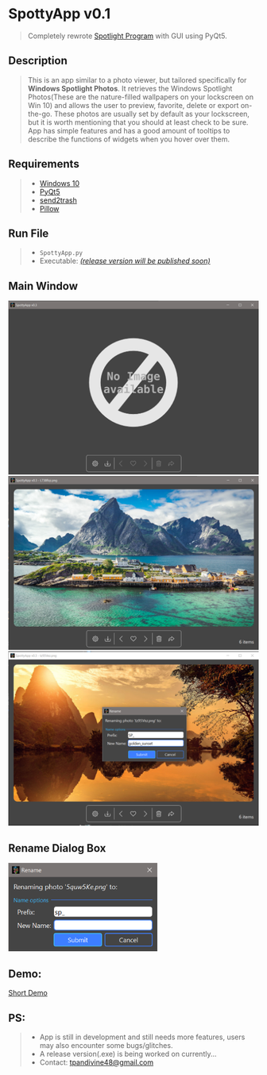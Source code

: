 # SpottyApp v0.1
> Completely rewrote [Spotlight Program](https://github.com/CHR-onicles/SpotlightProgram) with GUI using PyQt5.

## Description
> This is an app similar to a photo viewer, but tailored specifically for **Windows Spotlight Photos**.
It retrieves the Windows Spotlight Photos(These are the nature-filled wallpapers on your lockscreen on Win 10)
and allows the user to preview, favorite, delete or export on-the-go.
These photos are usually set by default as your lockscreen, but it is worth mentioning that you should at least check to be sure. App has simple
features and has a good amount of tooltips to describe the functions of widgets when you hover over them.

## Requirements
> * [Windows 10](https://www.microsoft.com/en-us/software-download/windows10)
> * [PyQt5](https://pypi.org/project/PyQt5/)
> * [send2trash](https://pypi.org/project/Send2Trash/)
> * [Pillow](https://pypi.org/project/Pillow/)

## Run File
> * `SpottyApp.py`
> * Executable: [*(release version will be published soon)*]()


## Main Window
<img src="screenshots/1.png" width = 800>
<img src="screenshots/2.png" width = 800>
<img src="screenshots/5.png" width = 800>


## Rename Dialog Box
<img src="screenshots/4.png" width = 300>

## Demo:
[Short Demo](https://imgur.com/zVA7aUH)

## PS:
> * App is still in development and still needs more features, users may also encounter some bugs/glitches.
> * A release version(.exe) is being worked on currently...
> * Contact: tpandivine48@gmail.com







